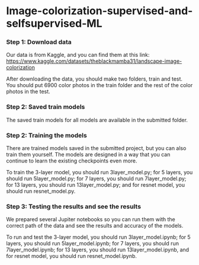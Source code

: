 # Image-colorization-supervised-and-selfsupervised-ML

### Step 1: Download data
Our data is from Kaggle, and you can find them at this link: https://www.kaggle.com/datasets/theblackmamba31/landscape-image-colorization

After downloading the data, you should make two folders, train and test. You should put 6900 color photos in the train folder and the rest of the color photos in the test.

### Step 2: Saved train models
The saved train models for all models are available in the submitted folder.

### Step 2: Training the models
There are trained models saved in the submitted project, but you can also train them yourself. The models are designed in a way that you can continue to learn the existing checkpoints even more.

To train the 3-layer model, you should run 3layer_model.py; for 5 layers, you should run 5layer_model.py; for 7 layers, you should run 7layer_model.py; for 13 layers, you should run 13layer_model.py; and for resnet model, you should run resnet_model.py.

### Step 3: Testing the results and see the results
We prepared several Jupiter notebooks so you can run them with the correct path of the data and see the results and accuracy of the models.

To run and test the 3-layer model, you should run 3layer_model.ipynb; for 5 layers, you should run 5layer_model.ipynb; for 7 layers, you should run 7layer_model.ipynb; for 13 layers, you should run 13layer_model.ipynb, and for resnet model, you should run resnet_model.ipynb.
